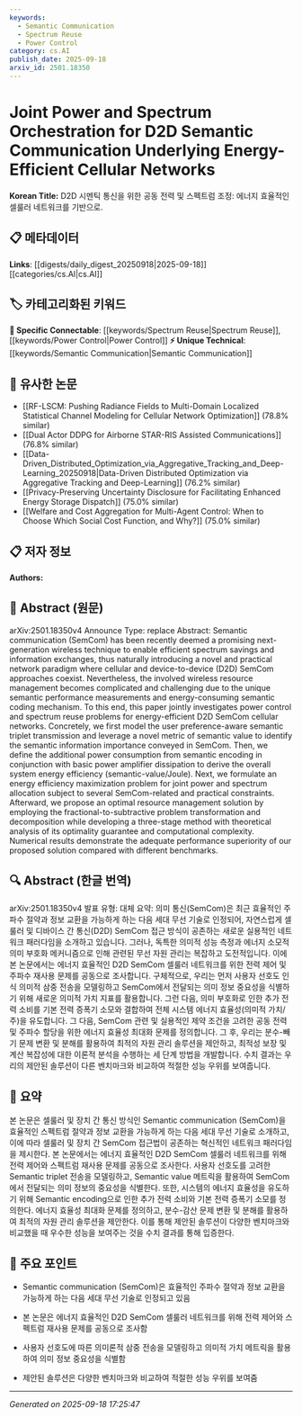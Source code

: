 ```yaml
---
keywords:
  - Semantic Communication
  - Spectrum Reuse
  - Power Control
category: cs.AI
publish_date: 2025-09-18
arxiv_id: 2501.18350
---
```


<!-- KEYWORD_LINKING_METADATA:
{
  "processed_timestamp": "2025-09-22 22:24:17.512009",
  "vocabulary_version": "1.0",
  "selected_keywords": [
    "Semantic Communication",
    "Spectrum Reuse",
    "Power Control"
  ],
  "rejected_keywords": [
    "Device-to-Device Communication",
    "Energy Efficiency"
  ],
  "similarity_scores": {
    "Semantic Communication": 0.78,
    "Spectrum Reuse": 0.74,
    "Power Control": 0.72
  },
  "extraction_method": "AI_prompt_based",
  "budget_applied": true
}
-->


# Joint Power and Spectrum Orchestration for D2D Semantic Communication Underlying Energy-Efficient Cellular Networks

**Korean Title:** D2D 시멘틱 통신을 위한 공동 전력 및 스펙트럼 조정: 에너지 효율적인 셀룰러 네트워크를 기반으로.

## 📋 메타데이터

**Links**: [[digests/daily_digest_20250918|2025-09-18]]   [[categories/cs.AI|cs.AI]]

## 🏷️ 카테고리화된 키워드
**🔗 Specific Connectable**: [[keywords/Spectrum Reuse|Spectrum Reuse]], [[keywords/Power Control|Power Control]]
**⚡ Unique Technical**: [[keywords/Semantic Communication|Semantic Communication]]

## 🔗 유사한 논문
- [[RF-LSCM: Pushing Radiance Fields to Multi-Domain Localized Statistical Channel Modeling for Cellular Network Optimization]] (78.8% similar)
- [[Dual Actor DDPG for Airborne STAR-RIS Assisted Communications]] (76.8% similar)
- [[Data-Driven_Distributed_Optimization_via_Aggregative_Tracking_and_Deep-Learning_20250918|Data-Driven Distributed Optimization via Aggregative Tracking and Deep-Learning]] (76.2% similar)
- [[Privacy-Preserving Uncertainty Disclosure for Facilitating Enhanced Energy Storage Dispatch]] (75.0% similar)
- [[Welfare and Cost Aggregation for Multi-Agent Control: When to Choose Which Social Cost Function, and Why?]] (75.0% similar)

## 📋 저자 정보

**Authors:** 

## 📄 Abstract (원문)

arXiv:2501.18350v4 Announce Type: replace 
Abstract: Semantic communication (SemCom) has been recently deemed a promising next-generation wireless technique to enable efficient spectrum savings and information exchanges, thus naturally introducing a novel and practical network paradigm where cellular and device-to-device (D2D) SemCom approaches coexist. Nevertheless, the involved wireless resource management becomes complicated and challenging due to the unique semantic performance measurements and energy-consuming semantic coding mechanism. To this end, this paper jointly investigates power control and spectrum reuse problems for energy-efficient D2D SemCom cellular networks. Concretely, we first model the user preference-aware semantic triplet transmission and leverage a novel metric of semantic value to identify the semantic information importance conveyed in SemCom. Then, we define the additional power consumption from semantic encoding in conjunction with basic power amplifier dissipation to derive the overall system energy efficiency (semantic-value/Joule). Next, we formulate an energy efficiency maximization problem for joint power and spectrum allocation subject to several SemCom-related and practical constraints. Afterward, we propose an optimal resource management solution by employing the fractional-to-subtractive problem transformation and decomposition while developing a three-stage method with theoretical analysis of its optimality guarantee and computational complexity. Numerical results demonstrate the adequate performance superiority of our proposed solution compared with different benchmarks.

## 🔍 Abstract (한글 번역)

arXiv:2501.18350v4 발표 유형: 대체
요약: 의미 통신(SemCom)은 최근 효율적인 주파수 절약과 정보 교환을 가능하게 하는 다음 세대 무선 기술로 인정되어, 자연스럽게 셀룰러 및 디바이스 간 통신(D2D) SemCom 접근 방식이 공존하는 새로운 실용적인 네트워크 패러다임을 소개하고 있습니다. 그러나, 독특한 의미적 성능 측정과 에너지 소모적 의미 부호화 메커니즘으로 인해 관련된 무선 자원 관리는 복잡하고 도전적입니다. 이에 본 논문에서는 에너지 효율적인 D2D SemCom 셀룰러 네트워크를 위한 전력 제어 및 주파수 재사용 문제를 공동으로 조사합니다. 구체적으로, 우리는 먼저 사용자 선호도 인식 의미적 삼중 전송을 모델링하고 SemCom에서 전달되는 의미 정보 중요성을 식별하기 위해 새로운 의미적 가치 지표를 활용합니다. 그런 다음, 의미 부호화로 인한 추가 전력 소비를 기본 전력 증폭기 소모와 결합하여 전체 시스템 에너지 효율성(의미적 가치/주)을 유도합니다. 그 다음, SemCom 관련 및 실용적인 제약 조건을 고려한 공동 전력 및 주파수 할당을 위한 에너지 효율성 최대화 문제를 정의합니다. 그 후, 우리는 분수-빼기 문제 변환 및 분해를 활용하여 최적의 자원 관리 솔루션을 제안하고, 최적성 보장 및 계산 복잡성에 대한 이론적 분석을 수행하는 세 단계 방법을 개발합니다. 수치 결과는 우리의 제안된 솔루션이 다른 벤치마크와 비교하여 적절한 성능 우위를 보여줍니다.

## 📝 요약

본 논문은 셀룰러 및 장치 간 통신 방식인 Semantic communication (SemCom)을 효율적인 스펙트럼 절약과 정보 교환을 가능하게 하는 다음 세대 무선 기술로 소개하고, 이에 따라 셀룰러 및 장치 간 SemCom 접근법이 공존하는 혁신적인 네트워크 패러다임을 제시한다. 본 논문에서는 에너지 효율적인 D2D SemCom 셀룰러 네트워크를 위해 전력 제어와 스펙트럼 재사용 문제를 공동으로 조사한다. 사용자 선호도를 고려한 Semantic triplet 전송을 모델링하고, Semantic value 메트릭을 활용하여 SemCom에서 전달되는 의미 정보의 중요성을 식별한다. 또한, 시스템의 에너지 효율성을 유도하기 위해 Semantic encoding으로 인한 추가 전력 소비와 기본 전력 증폭기 소모를 정의한다. 에너지 효율성 최대화 문제를 정의하고, 분수-감산 문제 변환 및 분해를 활용하여 최적의 자원 관리 솔루션을 제안한다. 이를 통해 제안된 솔루션이 다양한 벤치마크와 비교했을 때 우수한 성능을 보여주는 것을 수치 결과를 통해 입증한다.

## 🎯 주요 포인트

- Semantic communication (SemCom)은 효율적인 주파수 절약과 정보 교환을 가능하게 하는 다음 세대 무선 기술로 인정되고 있음

- 본 논문은 에너지 효율적인 D2D SemCom 셀룰러 네트워크를 위해 전력 제어와 스펙트럼 재사용 문제를 공동으로 조사함

- 사용자 선호도에 따른 의미론적 삼중 전송을 모델링하고 의미적 가치 메트릭을 활용하여 의미 정보 중요성을 식별함

- 제안된 솔루션은 다양한 벤치마크와 비교하여 적절한 성능 우위를 보여줌

---

*Generated on 2025-09-18 17:25:47*